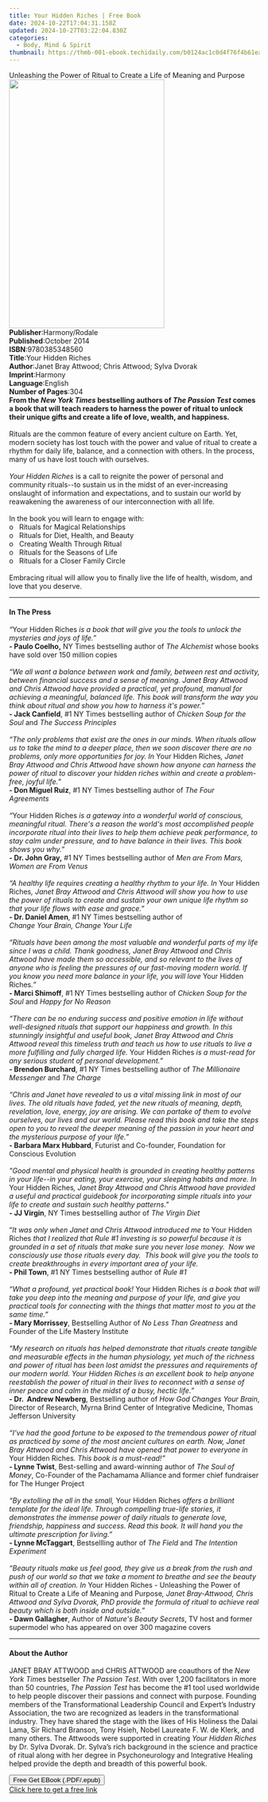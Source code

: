 ```yaml
---
title: Your Hidden Riches | Free Book
date: 2024-10-22T17:04:31.158Z
updated: 2024-10-27T03:22:04.830Z
categories:
  - Body, Mind & Spirit
thumbnail: https://thmb-001-ebook.techidaily.com/b0124ac1c0d4f76f4b61eac89f091abe9082100eca9791cc2d44fa4270827996.jpg
---
```

<main id="book-container">
  <div class="flex flex-col">
    <div class="book-brief flex-1 py-6 px-4 sm:p-6 md:py-10 md:px-8">
      <!-- brief-->
      <div class="book-brief-main">
        Unleashing the Power of Ritual to Create a Life of Meaning and Purpose
      </div>
    </div>
    <div
      class="book-meta-info flex-1 grid gap-4 col-start-1 col-end-3 row-start-1 sm:mb-6 sm:grid-cols-4 lg:gap-6 lg:col-start-2 lg:row-end-6 lg:row-span-6 lg:mb-0"
    >
      <div
        class="book-meta-info-left place-content-center mt-4 p-4 text-sm leading-6 col-start-2 col-span-2 dark:text-slate-400"
      >
        <img
          class="w-full h-500 object-cover rounded-lg sm:h-255 sm:col-span-2 lg:col-span-full"
          src="https://img-001-ebook.techidaily.com/353f5360cf9f9d994b7bc3d6da7217b37461f7aec999d47540c5e010b5970bf1.jpg"
          alt=""
          width="312"
          height="500"
        />
      </div>
      <div
        class="book-meta-info-right mt-2 col-start-1 row-start-2 col-span-3 self-center"
      >
        <!-- meta data  -->
        <div class="flex flex-col px-4 md:px-8">
          <div class="flex-1">
            <strong>Publisher</strong>:<span class="px-2">Harmony/Rodale</span>
          </div>
          <div class="flex-1">
            <strong>Published</strong>:<span class="px-2">October 2014</span>
          </div>
          <div class="flex-1">
            <strong>ISBN</strong>:<span class="px-2">9780385348560</span>
          </div>
          <div class="flex-1">
            <strong>Title</strong>:<span class="px-2">Your Hidden Riches</span>
          </div>
          <div class="flex-1">
            <strong>Author</strong>:<span class="px-2"
              >Janet Bray Attwood; Chris Attwood; Sylva Dvorak</span
            >
          </div>
          <div class="flex-1">
            <strong>Imprint</strong>:<span class="px-2">Harmony</span>
          </div>
          <div class="flex-1">
            <strong>Language</strong>:<span class="px-2">English</span>
          </div>
          <div class="flex-1">
            <strong>Number of Pages</strong>:<span class="px-2">304</span>
          </div>
        </div>
      </div>
    </div>
    <div class="book-description flex-1 py-6 px-4 sm:p-6 md:py-10 md:px-8">
      <div class="book-description-main">
        <div accordion-content="" id="description">
          <b
            >From the <i>New York Times</i> bestselling authors of
            <i>The Passion Test</i> comes a book that will teach readers to
            harness the power of ritual to unlock their unique gifts and create
            a life of love, wealth, and happiness.</b
          ><br /><br />
          Rituals are the common feature of every ancient culture on Earth. Yet,
          modern society has lost touch with the power and value of ritual to
          create a rhythm for daily life, balance, and a connection with others.
          In the process, many of us have lost touch with ourselves. <br />
          <i><br />Your Hidden Riches</i> is a call to reignite the power of
          personal and community rituals--to sustain us in the midst of an
          ever-increasing onslaught of information and expectations, and to
          sustain our world by reawakening the awareness of our interconnection
          with all life.<br /><br />
          In the book you will learn to engage with: <br />
          o&nbsp;&nbsp; Rituals for Magical Relationships<br />
          o&nbsp;&nbsp; Rituals for Diet, Health, and Beauty<br />
          o&nbsp;&nbsp; Creating Wealth Through Ritual<br />
          o&nbsp;&nbsp; Rituals for the Seasons of Life<br />
          o&nbsp;&nbsp; Rituals for a Closer Family Circle<br /><br />Embracing
          ritual will allow you to finally live the life of health, wisdom, and
          love that you deserve.
        </div>
        <div class="accordion-fader"></div>
      </div>
    </div>
    <div class="book-excerpts flex-1 py-6 px-4 sm:p-6 md:py-10 md:px-8">
      <!-- excerpts-->
      <div class="book-excerpts-main">
        <hr />
        <h4 class="placeholder placeholder-heading">
          <span>In The Press</span>
        </h4>
        <p>
          <i>“</i>Your Hidden Riches<i>
            is a book that will give you the tools to unlock the mysteries and
            joys of life.”</i
          >&nbsp;<br /><b>- Paulo Coelho,</b> NY Times bestselling author of
          <i>The Alchemist</i> whose books have sold over 150 million
          copies&nbsp;&nbsp;<br /><i
            ><br />“We all want a balance between work and family, between rest
            and activity, between financial success and a sense of meaning.
            Janet Bray Attwood and Chris Attwood have provided a practical, yet
            profound, manual for achieving a meaningful, balanced life. This
            book will transform the way you think about ritual and show you how
            to harness it's power.”&nbsp;<br /></i
          ><b>- Jack Canfield</b>, #1 NY Times bestselling author of
          <i>Chicken Soup for the Soul</i> and
          <i>The Success Principles</i>&nbsp;&nbsp;<br /><br /><i
            >“The only problems that exist are the ones in our minds. When
            rituals allow us to take the mind to a deeper place, then we soon
            discover there are no problems, only more opportunities for joy. In </i
          >Your Hidden Riches<i
            >, Janet Bray Attwood and Chris Attwood have shown how anyone can
            harness the power of ritual to discover your hidden riches within
            and create a problem-free, joyful life.”&nbsp;<br /></i
          ><b>- Don Miguel Ruiz</b>, #1 NY Times bestselling author of
          <i>The Four Agreements</i>&nbsp;&nbsp;<br /><i><br />“</i>Your Hidden
          Riches<i
            >&nbsp;is a gateway into a wonderful world of conscious, meaningful
            ritual. There's a reason the world's most accomplished people
            incorporate ritual into their lives to help them achieve peak
            performance, to stay calm under pressure, and to have balance in
            their lives. This book shows you why.”<br /></i
          ><b>- Dr. John Gray,</b>&nbsp;#1 NY Times bestselling author
          of&nbsp;<i>Men are From Mars, Women are From Venus</i>&nbsp;<br /><i
            ><br />“A healthy life requires creating a healthy rhythm to your
            life. In </i
          >Your Hidden Riches<i
            >, Janet Bray Attwood and Chris Attwood will show you how to use the
            power of rituals to create and sustain your own unique life rhythm
            so that your life flows with ease and grace.”<br /></i
          ><b>- Dr. Daniel Amen</b>, #1 NY Times bestselling author of <br /><i
            >Change Your Brain, Change Your Life</i
          >&nbsp;&nbsp;<br /><i
            ><br />“Rituals have been among the most valuable and wonderful
            parts of my life since I was a child. Thank goodness, Janet Bray
            Attwood and Chris Attwood have made them so accessible, and so
            relevant to the lives of anyone who is feeling the pressures of our
            fast-moving modern world. If you know you need more balance in your
            life, you will love </i
          >Your Hidden Riches<i>.”<br /></i><b>- Marci Shimoff</b>, #1 NY Times
          bestselling author of <i>Chicken Soup for the Soul</i> and
          <i>Happy for No Reason</i>&nbsp;&nbsp;<br /><i
            ><br />“There can be no enduring success and positive emotion in
            life without well-designed rituals that support our happiness and
            growth. In this stunningly insightful and useful book, Janet Bray
            Attwood and Chris Attwood reveal this timeless truth and teach us
            how to use rituals to live a more fulfilling and fully charged life. </i
          >Your Hidden Riches<i>
            is a must-read for any serious student of personal development.”<br /></i
          ><b>- Brendon Burchard</b>, #1 NY Times bestselling author of
          <i>The Millionaire Messenger </i>and
          <i>The Charge<br /></i>&nbsp;&nbsp;<br /><i
            >“Chris and Janet have revealed to us a vital missing link in most
            of our lives. The old rituals have faded, yet the new rituals of
            meaning, depth, revelation, love, energy, joy are arising. We can
            partake of them to evolve ourselves, our lives and our world. Please
            read this book and take the steps open to you to reveal the deeper
            meaning of the passion in your heart and the mysterious purpose of
            your life.”&nbsp;<br /></i
          ><b>- Barbara Marx Hubbard</b>, Futurist and Co-founder, Foundation
          for Conscious Evolution&nbsp;<br /><i
            ><br />"Good mental and physical health is grounded in creating
            healthy patterns in your life--in your eating, your exercise, your
            sleeping habits and more. In </i
          >Your Hidden Riches<i
            >, Janet Bray Attwood and Chris Attwood have provided a useful and
            practical guidebook for incorporating simple rituals into your life
            to create and sustain such healthy patterns."<br /></i
          ><b><i>-&nbsp;</i>JJ Virgin</b>, NY Times bestselling author of
          <i>The Virgin Diet</i> <br /><br />“<i
            >It was only when Janet and Chris Attwood introduced me to </i
          >Your Hidden Riches<i>
            that I realized that Rule #1 investing is so powerful because it is
            grounded in a set of rituals that make sure you never lose
            money.&nbsp; Now we consciously use those rituals every day.&nbsp;
            This book will give you the tools to create breakthroughs in every
            important area of your life.<br /></i
          ><b>- Phil Town</b>, #1 NY Times bestselling author of
          <i>Rule #1</i>&nbsp;&nbsp;<br /><i
            ><br />“What a profound, yet practical book!</i
          >&nbsp;Your Hidden Riches<i
            >&nbsp;is a book that will take you deep into the meaning and
            purpose of your life, and give you practical tools for connecting
            with the things that matter most to you at the same time.”<br /></i
          ><b>- Mary Morrissey</b>, Bestselling Author of&nbsp;<i
            >No Less Than Greatness</i
          >&nbsp;and Founder of the Life Mastery Institute&nbsp;<br /><i
            ><br />“My research on rituals has helped demonstrate that rituals
            create tangible and measurable effects in the human physiology, yet
            much of the richness and power of ritual has been lost amidst the
            pressures and requirements of our modern world. Your Hidden Riches
            is an excellent book to help anyone reestablish the power of ritual
            in their lives to reconnect with a sense of inner peace and calm in
            the midst of a busy, hectic life.”<br /></i
          ><b>- Dr. &nbsp;Andrew Newberg</b>, Bestselling author of
          <i>How God Changes Your Brain</i>, Director of Research,&nbsp;Myrna
          Brind Center of Integrative Medicine, Thomas Jefferson University<br /><br /><i
            >“I've had the good fortune to be exposed to the tremendous power of
            ritual as practiced by some of the most ancient cultures on earth.
            Now, Janet Bray Attwood and Chris Attwood have opened that power to
            everyone in </i
          >Your Hidden Riches<i>. This book is a must-read!”<br /></i
          ><b>- Lynne Twist</b>, Best-selling and award-winning author of
          <i>The Soul of Money</i>, Co-Founder of the Pachamama Alliance and
          former chief fundraiser for The Hunger Project&nbsp;&nbsp;<br /><i
            ><br />“By extolling the all in the small, </i
          >Your Hidden Riches<i>
            offers a brilliant template for the ideal life. Through compelling
            true-life stories, it demonstrates the immense power of daily
            rituals to generate love, friendship, happiness and success. Read
            this book. It will hand you the ultimate prescription for
            living.”<br /></i
          ><b>- Lynne McTaggart</b>, Bestsellling author of <i>The Field</i> and
          <i>The Intention Experiment</i>&nbsp;&nbsp;<br /><i
            ><br />“Beauty rituals make us feel good, they give us a break from
            the rush and push of our world so that we take a moment to breathe
            and see the beauty within all of creation. In </i
          >Your Hidden Riches - Unleashing the Power of Ritual to Create a Life
          of Meaning and Purpose<i
            >, Janet Bray-Attwood, Chris Attwood and Sylva Dvorak, PhD provide
            the formula of ritual to achieve real beauty which is both inside
            and outside.”<br /></i
          ><b>- Dawn Gallagher</b>, Author of <i>Nature's Beauty Secrets</i>, TV
          host and former supermodel who has appeared on&nbsp;over 300 magazine
          covers
        </p>
      </div>
    </div>
    <div class="book-about-author flex-1 py-6 px-4 sm:p-6 md:py-10 md:px-8">
      <!-- about author-->
      <div class="book-main-author-main">
        <hr />
        <h4 class="placeholder placeholder-heading">
          <span>About the Author</span>
        </h4>
        <p>
          JANET BRAY ATTWOOD and CHRIS ATTWOOD are coauthors of the
          <i>New York Tim</i>es bestseller <i>The Passion Test</i>. With over
          1,200 facilitators in more than 50 countries,
          <i>The Passion Test</i> has become the #1 tool used worldwide to help
          people discover their passions and connect with purpose. Founding
          members of the Transformational Leadership Council and Expert’s
          Industry Association, the two are recognized as leaders in the
          transformational industry. They have shared the stage with the likes
          of His Holiness the Dalai Lama, Sir Richard Branson, Tony Hsieh, Nobel
          Laureate F. W. de Klerk, and many others. The Attwoods were supported
          in creating <i>Your Hidden Riches</i> by Dr. Sylva Dvorak. Dr. Sylva’s
          rich background in the science and practice of ritual along with her
          degree in Psychoneurology and Integrative Healing helped provide the
          depth and breadth of this powerful book.
        </p>
      </div>
    </div>
    <div class="book-free-get flex-1 py-6 px-4 sm:p-6 md:py-10 md:px-8">
      <button
        id="btn-free-get"
        class="bg-blue-500 hover:bg-blue-700 text-white font-bold py-2 px-4 rounded"
      >
        Free Get EBook (.PDF/.epub)
      </button>
      <div id="countdown-display" class="px-2 text-lg mt-2"></div>
      <a
        id="free-link"
        class="hidden bg-blue-500 hover:bg-blue-700 text-white font-bold py-2 px-4 rounded"
        href="https://www.ebooks.com/en-us/book/1680884/your-hidden-riches/janet-bray-attwood/"
        target="_blank"
        >Click here to get a free link</a
      >
    </div>
    <script>
      let countdownTime = 0;
      let countdownInterval = null;
      document
        .getElementById('btn-free-get')
        .addEventListener('click', startCountdown);
      function startCountdown() {
        countdownTime = new Date().getTime() + 60000 * 3;
        countdownInterval = setInterval(updateCountdown, 1000);
        document.getElementById('btn-free-get').disabled = true;
        document
          .getElementById('btn-free-get')
          .classList.add('bg-gray-500', 'cursor-not-allowed');
      }
      function updateCountdown() {
        let currentTime = new Date().getTime();
        let timeLeft = countdownTime - currentTime;
        let secondsLeft = Math.floor(timeLeft / 1000);
        document.getElementById('countdown-display').innerHTML =
          `Remaining time: ${secondsLeft} seconds.`;
        if (secondsLeft <= 0) {
          clearInterval(countdownInterval);
          document.getElementById('btn-free-get').classList.add('hidden');
          document.getElementById('free-link').classList.remove('hidden');
          document.getElementById('countdown-display').innerHTML = '';
        }
      }
    </script>
  </div>
</main>

<ins class="adsbygoogle"
      style="display:block"
      data-ad-client="ca-pub-7571918770474297"
      data-ad-slot="8358498916"
      data-ad-format="auto"
      data-full-width-responsive="true"></ins>
    